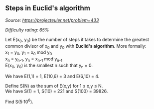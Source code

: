 Steps in Euclid's algorithm
---------------------------

*Source: https://projecteuler.net/problem=433*


*Difficulty rating: 65%*

Let E(x<sub>0</sub>, y<sub>0</sub>) be the number of steps it takes to determine the
greatest common divisor of x<sub>0</sub> and y<sub>0</sub> with **Euclid's algorithm**.
More formally:\
x<sub>1</sub> = y<sub>0</sub>, y<sub>1</sub> = x<sub>0</sub> mod y<sub>0</sub>\
x<sub>n</sub> = y<sub>n-1</sub>, y<sub>n</sub> = x<sub>n-1</sub> mod y<sub>n-1</sub>\
 E(x<sub>0</sub>, y<sub>0</sub>) is the smallest n such that y<sub>n</sub> = 0.

We have E(1,1) = 1, E(10,6) = 3 and E(6,10) = 4.

Define S(N) as the sum of E(x,y) for 1 ≤ x,y ≤ N.\
 We have S(1) = 1, S(10) = 221 and S(100) = 39826.

Find S(5·10<sup>6</sup>).
